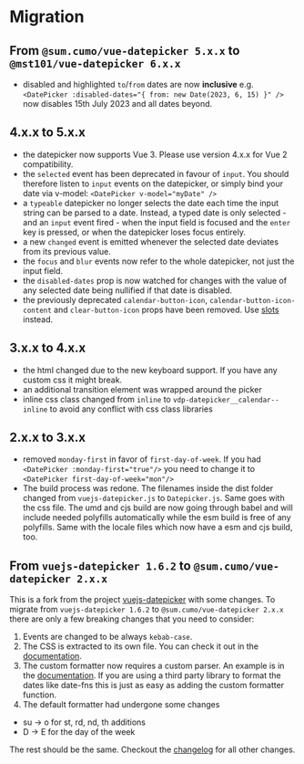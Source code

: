 # Migration

## From `@sum.cumo/vue-datepicker 5.x.x` to `@mst101/vue-datepicker 6.x.x`

- disabled and highlighted `to`/`from` dates are now **inclusive** e.g. `<DatePicker :disabled-dates="{ from: new Date(2023, 6, 15) }" />` now disables 15th July 2023 and all dates beyond.

## 4.x.x to 5.x.x

- the datepicker now supports Vue 3. Please use version 4.x.x for Vue 2 compatibility.
- the `selected` event has been deprecated in favour of `input`. You should therefore listen to `input` events on the datepicker, or simply bind your date via v-model: `<DatePicker v-model="myDate" />`
- a `typeable` datepicker no longer selects the date each time the input string can be parsed to a date. Instead, a typed date is only selected - and an `input` event fired - when the input field is focused and the `enter` key is pressed, or when the datepicker loses focus entirely.
- a new `changed` event is emitted whenever the selected date deviates from its previous value.
- the `focus` and `blur` events now refer to the whole datepicker, not just the input field.
- the `disabled-dates` prop is now watched for changes with the value of any selected date being nullified if that date is disabled.
- the previously deprecated `calendar-button-icon`, `calendar-button-icon-content` and `clear-button-icon` props have been removed. Use [slots](../Slots/README.md) instead.

## 3.x.x to 4.x.x

- the html changed due to the new keyboard support. If you have any custom css it might break.
- an additional transition element was wrapped around the picker
- inline css class changed from `inline` to `vdp-datepicker__calendar--inline` to avoid any conflict with css class libraries

## 2.x.x to 3.x.x

- removed `monday-first` in favor of `first-day-of-week`. If you had `<DatePicker :monday-first="true"/>` you need to change it to `<DatePicker first-day-of-week="mon"/>`
- The build process was redone. The filenames inside the dist folder changed from `vuejs-datepicker.js` to `Datepicker.js`. Same goes with the css file.
  The umd and cjs build are now going through babel and will include needed polyfills automatically while the esm build is free of any polyfills.
  Same with the locale files which now have a esm and cjs build, too.

## From `vuejs-datepicker 1.6.2` to `@sum.cumo/vue-datepicker 2.x.x`

This is a fork from the project [vuejs-datepicker](https://github.com/charliekassel/vuejs-datepicker) with some changes.
To migrate from `vuejs-datepicker 1.6.2` to `@sum.cumo/vue-datepicker 2.x.x` there are only a few breaking changes that you need to consider:

1. Events are changed to be always `kebab-case`.
2. The CSS is extracted to its own file. You can check it out in the [documentation](https://sumcumo.github.io/vue-datepicker/guide/#usage).
3. The custom formatter now requires a custom parser. An example is in the [documentation](https://sumcumo.github.io/vue-datepicker/guide/DateFormatting/#function-formatter).
   If you are using a third party library to format the dates like date-fns this is just as easy as adding the custom formatter function.
4. The default formatter had undergone some changes

- su -> o for st, rd, nd, th additions
- D -> E for the day of the week

The rest should be the same. Checkout the [changelog](https://github.com/sumcumo/vue-datepicker/blob/master/CHANGELOG.md) for all other changes.
